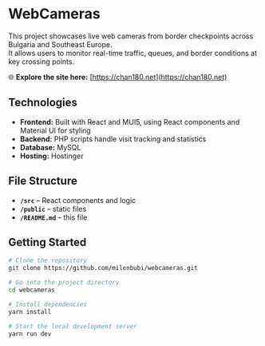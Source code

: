 # WebCameras

This project showcases live web cameras from border checkpoints across Bulgaria and Southeast Europe.  
It allows users to monitor real-time traffic, queues, and border conditions at key crossing points.

🌐 **Explore the site here:** [https://chan180.net](https://chan180.net)

## Technologies

- **Frontend:** Built with React and MUI5, using React components and Material UI for styling
- **Backend:** PHP scripts handle visit tracking and statistics
- **Database:** MySQL
- **Hosting:** Hostinger

## File Structure

- **`/src`** – React components and logic
- **`/public`** – static files
- **`/README.md`** – this file

## Getting Started

```bash
# Clone the repository
git clone https://github.com/milenbubi/webcameras.git

# Go into the project directory
cd webcameras

# Install dependencies
yarn install

# Start the local development server
yarn run dev
```
